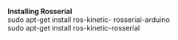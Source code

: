 **Installing Rosserial**\
sudo apt-get install ros-kinetic- rosserial-arduino\
sudo apt-get install ros-kinetic-rosserial

